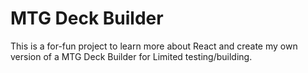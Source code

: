 # MTG Deck Builder

This is a for-fun project to learn more about React and create my own version of a MTG Deck Builder for Limited testing/building.